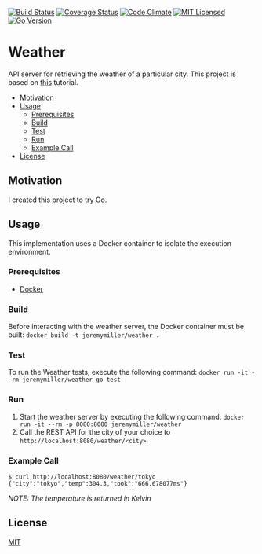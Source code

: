 [![Build Status](https://travis-ci.org/jeremy-miller/weather.svg?branch=master)](https://travis-ci.org/jeremy-miller/weather)
[![Coverage Status](https://coveralls.io/repos/github/jeremy-miller/weather/badge.svg?branch=master)](https://coveralls.io/github/jeremy-miller/weather?branch=master)
[![Code Climate](https://codeclimate.com/github/jeremy-miller/weather/badges/gpa.svg)](https://codeclimate.com/github/jeremy-miller/weather)
[![MIT Licensed](https://img.shields.io/badge/license-MIT-blue.svg)](https://github.com/jeremy-miller/weather/blob/master/LICENSE)
[![Go Version](https://img.shields.io/badge/Go-1.8-blue.svg)]()

# Weather
API server for retrieving the weather of a particular city.
This project is based on [this](http://howistart.org/posts/go/1/) tutorial.

- [Motivation](#motivation)
- [Usage](#usage)
  - [Prerequisites](#prerequisites)
  - [Build](#build)
  - [Test](#test)
  - [Run](#run)
  - [Example Call](#example-call)
- [License](#license)

## Motivation
I created this project to try Go.

## Usage
This implementation uses a Docker container to isolate the execution environment.

### Prerequisites
- [Docker](https://docs.docker.com/engine/installation/)

### Build
Before interacting with the weather server, the Docker container must be built: ```docker build -t jeremymiller/weather .```

### Test
To run the Weather tests, execute the following command: ```docker run -it --rm jeremymiller/weather go test```

### Run
1. Start the weather server by executing the following command: ```docker run -it --rm -p 8080:8080 jeremymiller/weather```
2. Call the REST API for the city of your choice to `http://localhost:8080/weather/<city>`

### Example Call
```
$ curl http://localhost:8080/weather/tokyo
{"city":"tokyo","temp":304.3,"took":"666.678077ms"}
```
*NOTE: The temperature is returned in Kelvin*

## License
[MIT](https://github.com/jeremy-miller/weather/blob/master/LICENSE)
